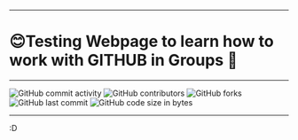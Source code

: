 ***
# 😊Testing Webpage to learn how to work with GITHUB in Groups 💯
---
![GitHub commit activity](https://img.shields.io/github/commit-activity/m/Svendolin/CustomWebsite?style=for-the-badge) ![GitHub contributors](https://img.shields.io/github/contributors/svendolin/CustomWebsite?style=for-the-badge) ![GitHub forks](https://img.shields.io/github/forks/Svendolin/CustomWebsite?color=pink&style=for-the-badge) ![GitHub last commit](https://img.shields.io/github/last-commit/Svendolin/CustomWebsite?style=for-the-badge) ![GitHub code size in bytes](https://img.shields.io/github/languages/code-size/Svendolin/CustomWebsite?color=yellow&style=for-the-badge)
***
:D
